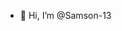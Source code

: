 - 👋 Hi, I’m @Samson-13

<!---
Samson-13/Samson-13 is a ✨ special ✨ repository because its `README.md` (this file) appears on your GitHub profile.
You can click the Preview link to take a look at your changes.
--->
